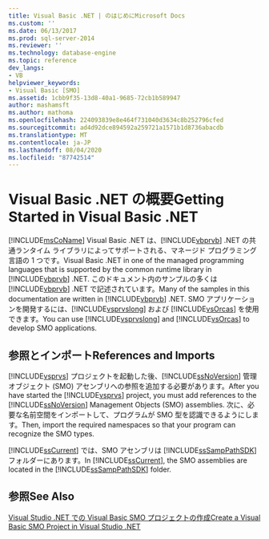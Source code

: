 ```yaml
---
title: Visual Basic .NET | のはじめにMicrosoft Docs
ms.custom: ''
ms.date: 06/13/2017
ms.prod: sql-server-2014
ms.reviewer: ''
ms.technology: database-engine
ms.topic: reference
dev_langs:
- VB
helpviewer_keywords:
- Visual Basic [SMO]
ms.assetid: 1cbb9f35-13d8-40a1-9685-72cb1b589947
author: mashamsft
ms.author: mathoma
ms.openlocfilehash: 224093839e8e464f731040d3634c8b252796cfed
ms.sourcegitcommit: ad4d92dce894592a259721a1571b1d8736abacdb
ms.translationtype: MT
ms.contentlocale: ja-JP
ms.lasthandoff: 08/04/2020
ms.locfileid: "87742514"
---
```

# <a name="getting-started-in-visual-basic-net"></a><span data-ttu-id="2d1d1-102">Visual Basic .NET の概要</span><span class="sxs-lookup"><span data-stu-id="2d1d1-102">Getting Started in Visual Basic .NET</span></span>
  [!INCLUDE[msCoName](../../includes/msconame-md.md)] <span data-ttu-id="2d1d1-103">Visual Basic .NET は、[!INCLUDE[vbprvb](../../includes/vbprvb-md.md)] .NET の共通ランタイム ライブラリによってサポートされる、マネージド プログラミング言語の 1 つです。</span><span class="sxs-lookup"><span data-stu-id="2d1d1-103">Visual Basic .NET in one of the managed programming languages that is supported by the common runtime library in [!INCLUDE[vbprvb](../../includes/vbprvb-md.md)] .NET.</span></span> <span data-ttu-id="2d1d1-104">このドキュメント内のサンプルの多くは [!INCLUDE[vbprvb](../../includes/vbprvb-md.md)] .NET で記述されています。</span><span class="sxs-lookup"><span data-stu-id="2d1d1-104">Many of the samples in this documentation are written in [!INCLUDE[vbprvb](../../includes/vbprvb-md.md)] .NET.</span></span> <span data-ttu-id="2d1d1-105">SMO アプリケーションを開発するには、[!INCLUDE[vsprvslong](../../includes/vsprvslong-md.md)] および [!INCLUDE[vsOrcas](../../includes/vsorcas-md.md)] を使用できます。</span><span class="sxs-lookup"><span data-stu-id="2d1d1-105">You can use [!INCLUDE[vsprvslong](../../includes/vsprvslong-md.md)] and [!INCLUDE[vsOrcas](../../includes/vsorcas-md.md)] to develop SMO applications.</span></span>  
  
## <a name="references-and-imports"></a><span data-ttu-id="2d1d1-106">参照とインポート</span><span class="sxs-lookup"><span data-stu-id="2d1d1-106">References and Imports</span></span>  
 <span data-ttu-id="2d1d1-107">[!INCLUDE[vsprvs](../../includes/vsprvs-md.md)] プロジェクトを起動した後、[!INCLUDE[ssNoVersion](../../includes/ssnoversion-md.md)] 管理オブジェクト (SMO) アセンブリへの参照を追加する必要があります。</span><span class="sxs-lookup"><span data-stu-id="2d1d1-107">After you have started the [!INCLUDE[vsprvs](../../includes/vsprvs-md.md)] project, you must add references to the [!INCLUDE[ssNoVersion](../../includes/ssnoversion-md.md)] Management Objects (SMO) assemblies.</span></span> <span data-ttu-id="2d1d1-108">次に、必要な名前空間をインポートして、プログラムが SMO 型を認識できるようにします。</span><span class="sxs-lookup"><span data-stu-id="2d1d1-108">Then, import the required namespaces so that your program can recognize the SMO types.</span></span>  
  
 <span data-ttu-id="2d1d1-109">[!INCLUDE[ssCurrent](../../includes/sscurrent-md.md)] では、SMO アセンブリは [!INCLUDE[ssSampPathSDK](../../includes/sssamppathsdk-md.md)] フォルダーにあります。</span><span class="sxs-lookup"><span data-stu-id="2d1d1-109">In [!INCLUDE[ssCurrent](../../includes/sscurrent-md.md)], the SMO assemblies are located in the [!INCLUDE[ssSampPathSDK](../../includes/sssamppathsdk-md.md)] folder.</span></span>  
  
## <a name="see-also"></a><span data-ttu-id="2d1d1-110">参照</span><span class="sxs-lookup"><span data-stu-id="2d1d1-110">See Also</span></span>  
 [<span data-ttu-id="2d1d1-111">Visual Studio .NET での Visual Basic SMO プロジェクトの作成</span><span class="sxs-lookup"><span data-stu-id="2d1d1-111">Create a Visual Basic SMO Project in Visual Studio .NET</span></span>](../../../2014/database-engine/dev-guide/create-a-visual-basic-smo-project-in-visual-studio-net.md)  
  
  
